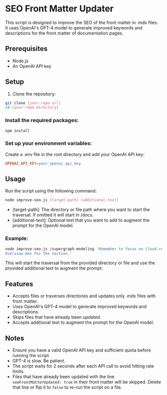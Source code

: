 # SEO Front Matter Updater

This script is designed to improve the SEO of the front matter in .mdx files. It uses OpenAI's GPT-4 model to generate
improved keywords and descriptions for the front matter of documentation pages.

## Prerequisites

- Node.js
- An OpenAI API key

## Setup

1. Clone the repository:

```bash
git clone [your-repo-url]
cd [your-repo-directory]
```

### Install the required packages:

```bash
npm install
```

### Set up your environment variables:

Create a .env file in the root directory and add your OpenAI API key:

```makefile
OPENAI_API_KEY=your_openai_api_key
```

## Usage

Run the script using the following command:

```bash
node improve-seo.js [target-path] [additional-text]
```

- [target-path]: The directory or file path where you want to start the traversal. If omitted it will start in /docs.
- [additional-text]: Optional text that you want to add to augment the prompt for the OpenAI model.

### Example:

```bash
node improve-seo.js /supergraph-modeling 'Remember to focus on cloud-related keywords. Or add the copy from
Overview.mdx for the section.'
```

This will start the traversal from the provided directory or file and use the provided additional text to augment the
prompt.

## Features

- Accepts files or traverses directories and updates only .mdx files with front matter.
- Uses OpenAI's GPT-4 model to generate improved keywords and descriptions.
- Skips files that have already been updated.
- Accepts additional text to augment the prompt for the OpenAI model.

## Notes

- Ensure you have a valid OpenAI API key and sufficient quota before running the script.
- GPT-4 is slow. Be patient.
- The script waits for 2 seconds after each API call to avoid hitting rate limits.
- Files that have already been updated with the line `seoFrontMatterUpdated: true` in their front matter will be
  skipped. Delete that line or flip it to `false` to re-run the script on a file.

